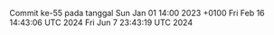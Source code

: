 Commit ke-55 pada tanggal Sun Jan 01 14:00 2023 +0100
Fri Feb 16 14:43:06 UTC 2024
Fri Jun  7 23:43:19 UTC 2024
